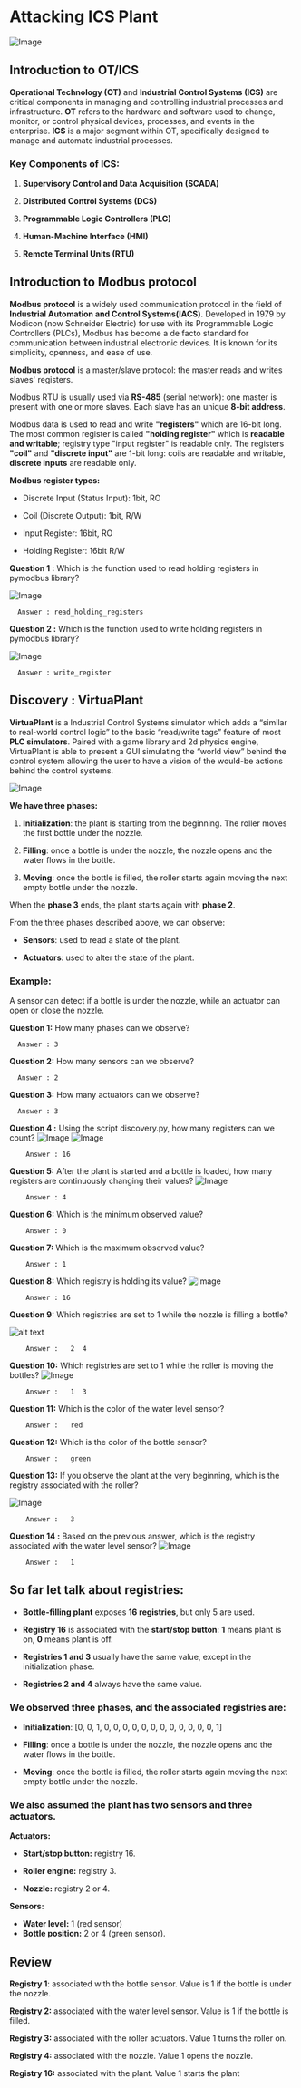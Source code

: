 # Attacking ICS Plant
![Image](https://github.com/user-attachments/assets/5848bca1-4525-4aad-9b1c-96f45e389472)

## Introduction to OT/ICS

**Operational Technology (OT)** and **Industrial Control Systems (ICS)** are critical components in managing and controlling industrial processes and infrastructure. **OT** refers to the hardware and software used to change, monitor, or control physical devices, processes, and events in the enterprise. **ICS** is a major segment within OT, specifically designed to manage and automate industrial processes.

### Key Components of ICS:
1. **Supervisory Control and Data Acquisition (SCADA)**

1. **Distributed Control Systems (DCS)**

3. **Programmable Logic Controllers (PLC)**

4. **Human-Machine Interface (HMI)**

8. **Remote Terminal Units (RTU)**

## Introduction to Modbus protocol

**Modbus protocol** is a widely used communication protocol in the field of **Industrial Automation and Control Systems(IACS)**. Developed in 1979 by Modicon (now Schneider Electric) for use with its Programmable Logic Controllers (PLCs), Modbus has become a de facto standard for communication between industrial electronic devices. It is known for its simplicity, openness, and ease of use.

**Modbus protocol** is a master/slave protocol: the master reads and writes slaves' registers.

Modbus RTU is usually used via **RS-485** (serial network): one master is present with one or more slaves. Each slave has an unique **8-bit address**. 

Modbus data is used to read and write **"registers"** which are 16-bit long. The most common register is called **"holding register"** which is **readable and writable**; registry type "input register" is readable only. The registers **"coil"** and **"discrete input"** are 1-bit long: coils are readable and writable, **discrete inputs** are readable only.

**Modbus register types:**
* Discrete Input (Status Input): 1bit, RO

* Coil (Discrete Output): 1bit, R/W

* Input Register: 16bit, RO

* Holding Register: 16bit R/W

**Question 1 :** Which is the function used to read holding registers in pymodbus library?

![Image](https://github.com/user-attachments/assets/256715b6-36a3-47dd-8961-eb016e27df49)

      Answer : read_holding_registers

**Question 2 :** Which is the function used to write holding registers in pymodbus library?

![Image](https://github.com/user-attachments/assets/cf4786ba-55f0-4ea2-8f57-ea73ad08b235)

      Answer : write_register

## Discovery : VirtuaPlant

**VirtuaPlant** is a Industrial Control Systems simulator which adds a “similar to real-world control logic” to the basic “read/write tags” feature of most **PLC simulators**. Paired with a game library and 2d physics engine, VirtuaPlant is able to present a GUI simulating the “world view” behind the control system allowing the user to have a vision of the would-be actions behind the control systems.

![Image](https://github.com/user-attachments/assets/62eb0d22-60b1-43dc-8c5b-76c700ed42e4)

**We have three phases:**

1. **Initialization**: the plant is starting from the beginning. The roller moves the first bottle under the nozzle.

2. **Filling**: once a bottle is under the nozzle, the nozzle opens and the water flows in the bottle.

3. **Moving**: once the bottle is filled, the roller starts again moving the next empty bottle under the nozzle.

When the **phase 3** ends, the plant starts again with **phase 2**.

From the three phases described above, we can observe:

* **Sensors**: used to read a state of the plant.

* **Actuators**: used to alter the state of the plant.

### Example: 
A sensor can detect if a bottle is under the nozzle, while an actuator can open or close the nozzle.

**Question 1:** How many phases can we observe?

      Answer : 3

**Question 2:** How many sensors can we observe? 

      Answer : 2

**Question 3:** How many actuators can we observe?

      Answer : 3

**Question 4 :** Using the script discovery.py, how many registers can we count?
![Image](https://github.com/user-attachments/assets/90ef4ffa-b12f-4560-80d7-cb71d8d4e47b)
![Image](https://github.com/user-attachments/assets/e7e8cfbc-33c8-4188-abed-d72b53464ee9)

        Answer : 16

**Question 5:** After the plant is started and a bottle is loaded, how many registers are continuously changing their values?
![Image](https://github.com/user-attachments/assets/4cd4ace1-6e1e-46aa-adfa-d55f7ddeb6dd)

        Answer : 4

**Question 6:** Which is the minimum observed value?

        Answer : 0

**Question 7:** Which is the maximum observed value?

        Answer : 1
**Question 8:** Which registry is holding its value?
![Image](https://github.com/user-attachments/assets/6796c883-50ff-43be-8d4e-c38551072f10)

        Answer : 16

**Question 9:** Which registries are set to 1 while the nozzle is filling a bottle?

![alt text](image.png)

        Answer :   2  4

**Question 10:** Which registries are set to 1 while the roller is moving the bottles?
![Image](https://github.com/user-attachments/assets/d075b802-ecd9-43c5-80b0-e613fb19c301)

        Answer :   1  3

**Question 11:** Which is the color of the water level sensor?

        Answer :   red
**Question 12:** Which is the color of the bottle sensor?

        Answer :   green

**Question 13:** If you observe the plant at the very beginning, which is the registry associated with the roller?

![Image](https://github.com/user-attachments/assets/ae02d435-d818-41e0-aa9e-a7ea94fb167b)

        Answer :   3
**Question 14 :** Based on the previous answer, which is the registry associated with the water level sensor?
![Image](https://github.com/user-attachments/assets/000803e6-c0d0-42e6-b773-81e5d6cd5cc9)

        Answer :   1


## So far let talk about **registries**:

* **Bottle-filling plant** exposes **16 registries**, but only 5 are used.

* **Registry 16** is associated with the **start/stop button**: **1** means plant is on, **0** means plant is off.
* **Registries 1 and 3** usually have the same value, except in the initialization phase.
* **Registries 2 and 4** always have the same value.


### We observed three phases, and the associated registries are:

* **Initialization**: [0, 0, 1, 0, 0, 0, 0, 0, 0, 0, 0, 0, 0, 0, 0, 1]

* **Filling**: once a bottle is under the nozzle, the nozzle opens and the water flows in the bottle.
* **Moving**: once the bottle is filled, the roller starts again moving the next empty bottle under the nozzle.

### We also assumed the plant has two sensors and three actuators. 

**Actuators:**

- **Start/stop button:** registry 16.
* **Roller engine:** registry 3.
- **Nozzle:**  registry 2 or 4. 

**Sensors:**

* **Water level:** 1 (red sensor)
* **Bottle position:** 2 or 4 (green sensor). 

## Review

**Registry 1**: associated with the bottle sensor. Value is 1 if the bottle is under the nozzle.

**Registry 2:** associated with the water level sensor. Value is 1 if the bottle is filled.

**Registry 3:** associated with the roller actuators. Value 1 turns the roller on.

**Registry 4:** associated with the nozzle. Value 1 opens the nozzle.

**Registry 16:** associated with the plant. Value 1 starts the plant